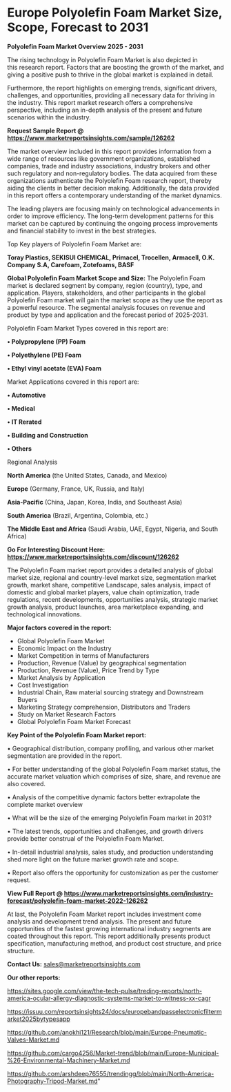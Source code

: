 # Europe Polyolefin Foam Market Size, Scope, Forecast to 2031

<Strong> Polyolefin Foam Market Overview 2025 - 2031</strong>

The rising technology in Polyolefin Foam Market is also depicted in this research report. Factors that are boosting the growth of the market, and giving a positive push to thrive in the global market is explained in detail.

Furthermore, the report highlights on emerging trends, significant drivers, challenges, and opportunities, providing all necessary data for thriving in the industry. This report market research offers a comprehensive perspective, including an in-depth analysis of the present and future scenarios within the industry.

<strong>Request Sample Report @ <a href=https://www.marketreportsinsights.com/sample/126262>https://www.marketreportsinsights.com/sample/126262</a></strong>

The market overview included in this report provides information from a wide range of resources like government organizations, established companies, trade and industry associations, industry brokers and other such regulatory and non-regulatory bodies. The data acquired from these organizations authenticate the Polyolefin Foam research report, thereby aiding the clients in better decision making. Additionally, the data provided in this report offers a contemporary understanding of the market dynamics.

The leading players are focusing mainly on technological advancements in order to improve efficiency. The long-term development patterns for this market can be captured by continuing the ongoing process improvements and financial stability to invest in the best strategies.

Top Key players of Polyolefin Foam Market are:

<strong>Toray Plastics, SEKISUI CHEMICAL, Primacel, Trocellen, Armacell, O.K. Company S.A, Carefoam, Zotefoams, BASF</strong>

<strong><b>Global Polyolefin Foam Market Scope and Size:</b></strong>
The Polyolefin Foam market is declared segment by company, region (country), type, and application. Players, stakeholders, and other participants in the global Polyolefin Foam market will gain the market scope as they use the report as a powerful resource. The segmental analysis focuses on revenue and product by type and application and the forecast period of 2025-2031.

Polyolefin Foam Market Types covered in this report are:

<strong>• Polypropylene (PP) Foam

• Polyethylene (PE) Foam

• Ethyl vinyl acetate (EVA) Foam</strong>

Market Applications covered in this report are:

<strong>• Automotive

• Medical

• IT Rerated

• Building and Construction

• Others</strong> 

Regional Analysis

<strong>North America</strong> (the United States, Canada, and Mexico)

<strong>Europe</strong> (Germany, France, UK, Russia, and Italy)

<strong>Asia-Pacific</strong> (China, Japan, Korea, India, and Southeast Asia)

<strong>South America</strong> (Brazil, Argentina, Colombia, etc.)

<strong>The Middle East and Africa</strong> (Saudi Arabia, UAE, Egypt, Nigeria, and South Africa)

<strong>Go For Interesting Discount Here: <a href=https://www.marketreportsinsights.com/discount/126262>https://www.marketreportsinsights.com/discount/126262</a></strong>

The Polyolefin Foam market report provides a detailed analysis of global market size, regional and country-level market size, segmentation market growth, market share, competitive Landscape, sales analysis, impact of domestic and global market players, value chain optimization, trade regulations, recent developments, opportunities analysis, strategic market growth analysis, product launches, area marketplace expanding, and technological innovations.

<strong><b>Major factors covered in the report:</b></strong>
<ul>
  <li>Global Polyolefin Foam Market </li>
  <li>Economic Impact on the Industry</li>
  <li>Market Competition in terms of Manufacturers</li>
  <li>Production, Revenue (Value) by geographical segmentation</li>
  <li>Production, Revenue (Value), Price Trend by Type</li>
  <li>Market Analysis by Application</li>
  <li>Cost Investigation</li>
  <li>Industrial Chain, Raw material sourcing strategy and Downstream Buyers</li>
  <li>Marketing Strategy comprehension, Distributors and Traders</li>
  <li>Study on Market Research Factors</li>
  <li>Global Polyolefin Foam Market Forecast</li>
</ul>

<strong><b>Key Point of the Polyolefin Foam Market report:</b></strong>

• Geographical distribution, company profiling, and various other market segmentation are provided in the report.

• For better understanding of the global Polyolefin Foam market status, the accurate market valuation which comprises of size, share, and revenue are also covered.

• Analysis of the competitive dynamic factors better extrapolate the complete market overview

• What will be the size of the emerging Polyolefin Foam market in 2031?

• The latest trends, opportunities and challenges, and growth drivers provide better construal of the Polyolefin Foam Market.

• In-detail industrial analysis, sales study, and production understanding shed more light on the future market growth rate and scope.

• Report also offers the opportunity for customization as per the customer request.

<strong><b>View Full Report @ <a href=https://www.marketreportsinsights.com/industry-forecast/polyolefin-foam-market-2022-126262>https://www.marketreportsinsights.com/industry-forecast/polyolefin-foam-market-2022-126262</a></b></strong>


At last, the Polyolefin Foam Market report includes investment come analysis and development trend analysis. The present and future opportunities of the fastest growing international industry segments are coated throughout this report. This report additionally presents product specification, manufacturing method, and product cost structure, and price structure.

<strong>Contact Us:</strong>
sales@marketreportsinsights.com

<strong>Our other reports:</strong>

<a href=https://sites.google.com/view/the-tech-pulse/treding-reports/north-america-ocular-allergy-diagnostic-systems-market-to-witness-xx-cagr>https://sites.google.com/view/the-tech-pulse/treding-reports/north-america-ocular-allergy-diagnostic-systems-market-to-witness-xx-cagr</a>

<a href=https://issuu.com/reportsinsights24/docs/europebandpasselectronicfiltermarket2025bytypesapp>https://issuu.com/reportsinsights24/docs/europebandpasselectronicfiltermarket2025bytypesapp</a>

<a href=https://github.com/anokhi121/Research/blob/main/Europe-Pneumatic-Valves-Market.md>https://github.com/anokhi121/Research/blob/main/Europe-Pneumatic-Valves-Market.md</a>

<a href=https://github.com/cargo4256/Market-trend/blob/main/Europe-Municipal-%26-Environmental-Machinery-Market.md>https://github.com/cargo4256/Market-trend/blob/main/Europe-Municipal-%26-Environmental-Machinery-Market.md</a>

<a href=https://github.com/arshdeep76555/trendingg/blob/main/North-America-Photography-Tripod-Market.md>https://github.com/arshdeep76555/trendingg/blob/main/North-America-Photography-Tripod-Market.md</a>"

